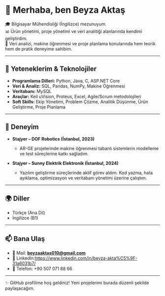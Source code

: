 # 👋 Merhaba, ben Beyza Aktaş  

🎓 Bilgisayar Mühendisliği (İngilizce) mezunuyum.  
📊 Ürün yönetimi, proje yönetimi ve veri analitiği alanlarında kendimi geliştirdim.  
🤖 Veri analizi, makine öğrenmesi ve proje planlama konularında hem teorik hem de pratik deneyime sahibim.  

---

## 🔧 Yeteneklerim & Teknolojiler
- **Programlama Dilleri:** Python, Java, C, ASP.NET Core  
- **Veri & Analiz:** SQL, Pandas, NumPy, Makine Öğrenmesi  
- **Veritabanı:** MySQL  
- **Araçlar:** Keil uVision, Proteus, Excel, Agile/Scrum metodolojileri  
- **Soft Skills:** Ekip Yönetimi, Problem Çözme, Analitik Düşünme, Ürün Geliştirme, Proje Planlama  

---

## 💼 Deneyim
- **Stajyer – DOF Robotics (İstanbul, 2023)**  
  - AR-GE projelerinde makine öğrenmesi tabanlı sistemlerin modelleme ve test süreçlerine katkı sağladım.  

- **Stajyer – Sunny Elektrik Elektronik (İstanbul, 2024)**  
  - Yazılım geliştirme süreçlerinde aktif görev aldım. Kod yazma, hata ayıklama, optimizasyon ve veritabanı yönetimi üzerine çalıştım.  

---

## 🌍 Diller
- Türkçe (Ana Dil)  
- İngilizce (B1)  

---

## 📫 Bana Ulaş
- 📧 Mail: **beyzaaktas010@gmail.com**  
- 🔗 LinkedIn:https://www.linkedin.com/in/beyza-akta%C5%9F-31a6031b7/
- 📱 Telefon: +90 507 071 88 66  

---
✨ GitHub profilime hoş geldiniz! Yeni projelerimi burada düzenli şekilde paylaşacağım.
